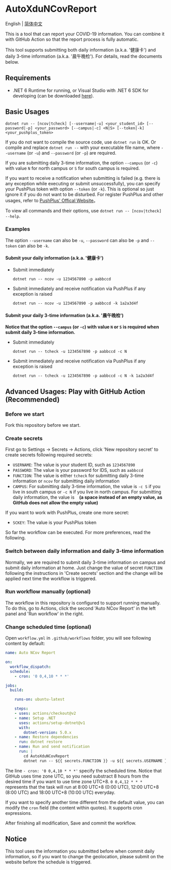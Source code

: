 # AutoXduNCovReport

English | [简体中文](./README_zh-CN.md)

This is a tool that can report your COVID-19 information. You can combine it with GitHub Action so that the report process is fully automatic.

This tool supports submitting both daily information (a.k.a. '健康卡') and daily 3-time information (a.k.a. '晨午晚检'). For details, read the documents below.

## Requirements

- .NET 6 Runtime for running, or Visual Studio with .NET 6 SDK for developing (can be downloaded [here](https://dotnet.microsoft.com/download/dotnet)).

## Basic Usages

```
dotnet run -- [ncov|tcheck] [--username|-u] <your_student_id> [--password|-p] <your_password> [--campus|-c] <N|S> [--token|-k] <your_pushplus_token>
```

If you do not want to compile the source code, use `dotnet run` is OK. Or compile and replace `dotnet run --` with your executable file name, where `--username` (or `-u`) and `--password` (or `-p`) are required.

If you are submitting daily 3-time information, the option `--campus` (or `-c`) with value `N` for north campus or `S` for south campus is required.

If you want to receive a notification when submitting is failed (e.g. there is any exception while executing or submit unsuccessfully), you can specify your PushPlus token with option `--token` (or `-k`). This is optional so just ignore it if you do not want to be disturbed. For register PushPlus and other usages, refer to [PushPlus' Offical Website](https://www.pushplus.plus/)。

To view all commands and their options, use `dotnet run -- [ncov|tcheck] --help`.

### Examples

The option `--username` can also be `-u`, `--password` can also be `-p` and `--token` can also be `-k`.

#### Submit your daily information (a.k.a. '健康卡')

- Submit immediately

  `dotnet run -- ncov -u 1234567890 -p aabbccd`

- Submit immediately and receive notification via PushPlus if any exception is raised

  `dotnet run -- ncov -u 1234567890 -p aabbccd -k 1a2a3d4f`

#### Submit your daily 3-time information (a.k.a. '晨午晚检')

**Notice that the option `--campus` (or `-c`) with value `N` or `S` is required when submit daily 3-time information.**

- Submit immediately

  `dotnet run -- tcheck -u 1234567890 -p aabbccd -c N`

- Submit immediately and receive notification via PushPlus if any exception is raised

  `dotnet run -- tcheck -u 1234567890 -p aabbccd -c N -k 1a2a3d4f`

## Advanced Usages: Play with GitHub Action (Recommended)

### Before we start

Fork this repository before we start.

### Create secrets

First go to Settings -> Secrets -> Actions, click 'New repository secret' to create secrets following required secrets:

- `USERNAME`: The value is your student ID, such as `1234567890`
- `PASSWORD`: The value is your password for IDS, such as `aabbccd`
- `FUNCTION`: The value is either `tcheck` for submitting daily 3-time information or `ncov` for submitting daily information
- `CAMPUS`: For submitting daily 3-time information, the value is `-c S` if you live in south campus or  `-c N` if you live in north campus. For submitting daily information, the value is ` ` **(a space instead of an empty value, as GitHub does not allow the empty value)**

If you want to work with PushPlus, create one more secret:

- `SCKEY`: The value is your PushPlus token

So far the workflow can be executed. For more preferences, read the following.

### Switch between daily information and daily 3-time information

Normally, we are required to submit daily 3-time information on campus and submit daily information at home. Just change the value of secret `FUNCTION` following the instructions in 'Create secrets' section and the change will be applied next time the workflow is triggered.

### Run workflow manually (optional)

The workflow in this repository is configured to support running manually. To do this, go to Actions, click the second 'Auto NCov Report' in the left panel and 'Run workflow' in the right.

### Change scheduled time (optional)

Open `workflow.yml` in `.github/workflows` folder, you will see following content by default:

```yaml
name: Auto NCov Report

on:
  workflow_dispatch:
  schedule:
    - cron: '0 0,4,10 * * *'

jobs:
  build:

    runs-on: ubuntu-latest

    steps:
    - uses: actions/checkout@v2
    - name: Setup .NET
      uses: actions/setup-dotnet@v1
      with:
        dotnet-version: 5.0.x
    - name: Restore dependencies
      run: dotnet restore
    - name: Run and send notification
      run: |
        cd AutoXduNCovReport
        dotnet run -- ${{ secrets.FUNCTION }} -u ${{ secrets.USERNAME }} -p "${{ secrets.PASSWORD }}" ${{ secrets.CAMPUS }} -k ${{ secrets.SCKEY }}
```

The line `- cron: '0 0,4,10 * * *'` specify the scheduled time. Notice that GitHub uses time zone UTC, so you need substract 8 hours from the desired time if you want to use time zone UTC+8. `0 0,4,12 * * *` represents that the task will run at 8:00 UTC+8 (0:00 UTC), 12:00 UTC+8 (8:00 UTC) and 18:00 UTC+8 (10:00 UTC) everyday.

If you want to specify another time different from the default value, you can modify the `cron` field (the content within quotes). It supports cron expressions.

After finishing all modification, Save and commit the workflow.

## Notice

This tool uses the information you submitted before when commit daily information, so if you want to change the geolocation, please submit on the website before the schedule is triggered.
